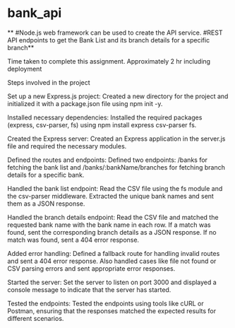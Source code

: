 # bank_api

** #Node.js web framework can be used to create the API service.
#REST API endpoints to get the Bank List and its branch details for a specific branch**

Time taken to complete this assignment. Approximately 2 hr including deployment 



Steps involved in the project 

Set up a new Express.js project: Created a new directory for the project and initialized it with a package.json file using npm init -y.

Installed necessary dependencies: Installed the required packages (express, csv-parser, fs) using npm install express csv-parser fs.

Created the Express server: Created an Express application in the server.js file and required the necessary modules.

Defined the routes and endpoints: Defined two endpoints: /banks for fetching the bank list and /banks/:bankName/branches for fetching branch details for a specific bank.

Handled the bank list endpoint: Read the CSV file using the fs module and the csv-parser middleware. Extracted the unique bank names and sent them as a JSON response.

Handled the branch details endpoint: Read the CSV file and matched the requested bank name with the bank name in each row. If a match was found, sent the corresponding branch details as a JSON response. If no match was found, sent a 404 error response.

Added error handling: Defined a fallback route for handling invalid routes and sent a 404 error response. Also handled cases like file not found or CSV parsing errors and sent appropriate error responses.

Started the server: Set the server to listen on port 3000 and displayed a console message to indicate that the server has started.

Tested the endpoints: Tested the endpoints using tools like cURL or Postman, ensuring that the responses matched the expected results for different scenarios.
